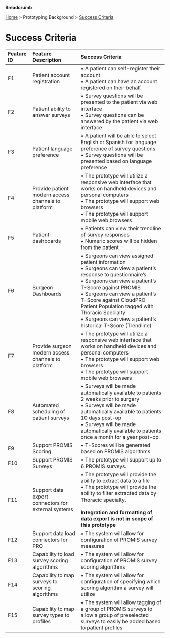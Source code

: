 **Breadcrumb**

[Home](../home.md) > Prototyping Background > [Success Criteria](success_criteria.md)

# Success Criteria
|Feature ID|Feature Description|Success Criteria |
|:---------|:-------------|:------------------------------------------------------|
|F1 | Patient account registration | • A patient can self-register their account<br>• A patient can have an account registered on their behalf
|F2 | Patient ability to answer surveys | • Survey questions will be presented to the patient via web interface<br>• Survey questions can be answered by the patient via web interface
|F3 | Patient language preference | • A patient will be able to select English or Spanish for language preference of survey questions<br>• Survey questions will be presented based on language preference
|F4 | Provide patient modern access channels to platform | • The prototype will utilize a responsive web interface that works on handheld devices and personal computers<br>• The prototype will support web browsers<br>• The prototype will support mobile web browsers
|F5 | Patient dashboards |• Patients can view their trendline of survey responses<br>• Numeric scores will be hidden from the patient
|F6 |Surgeon Dashboards |• Surgeons can view assigned patient information<br>• Surgeons can view a patient’s response to questionnaire’s<br>• Surgeons can view a patient’s T-Score against PROMIS<br>• Surgeons can view a patient’s T-Score against CloudPRO Patient Population tagged with Thoracic Specialty<br>• Surgeons can view a patient’s historical T-Score (Trendline)
|F7 | Provide surgeon modern access channels to platform | • The prototype will utilize a responsive web interface that works on handheld devices and personal computers<br>• The prototype will support web browsers<br>• The prototype will support mobile web browsers
|F8 | Automated scheduling of patient surveys| • Surveys will be made automatically available to patients 2 weeks prior to surgery<br>• Surveys will be made automatically available to patients 10 days post-op<br>• Surveys will be made automatically available to patients once a month for a year post-op
|F9 | Support PROMIS Scoring| • T-Scores will be generated based on PROMIS algorithms
|F10| Support PROMIS Surveys| • The prototype will support up to 6 PROMIS surveys.
|F11| Support data export connectors for external systems| • The prototype will provide the ability to extract data to a file<br>• The prototype will provide the ability to filter extracted data by Thoracic specialty.<br><br>**Integration and formatting of data export is not in scope of this prototype**
|F12| Support data load connectors for PRO| • The system will allow for configuration of PROMIS survey measures
|F13| Capability to load survey scoring algorithms|• The system will allow for configuration of PROMIS survey scoring algorithms
|F14| Capability to map surveys to scoring algorithms|• The system will allow for configuration of specifying which scoring algorithm a survey will utilize
|F15| Capability to map survey types to profiles|• The system will allow tagging of a group of PROMIS surveys to allow a group of preselected surveys to easily be added based to patient profiles
